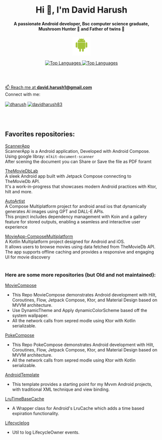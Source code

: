 

<h1 align="center">Hi 👋, I'm David Harush</h1>
<h4 align="center">A passionate Android developer, Bsc computer science graduate,<br/> Mushroom Hunter 🍄 and Father of twins  💪 </h4>
<p align="center"> <a href="https://developer.android.com" target="_blank" rel="noreferrer"> <img src="https://raw.githubusercontent.com/devicons/devicon/master/icons/android/android-original-wordmark.svg" width="60" height="60"/>
<br/>

<!-- ![android](https://img.shields.io/badge/-android-3b2e5a?&style=plastic&logo=android)
<br/>
![Java](https://img.shields.io/badge/-java-3f4441?style=plastic&logo=java)
<br/>
![Kotlin](https://img.shields.io/badge/-kotlin-006a71?style=plastic&logo=kotlin)
<br/> -->

<p align="center">
<img src="https://github-readme-stats.vercel.app/api/top-langs?username=davidHarush&show_icons=true&theme=buefy&layout=compact" alt="Top Languages">
 <img src="https://github-readme-stats.vercel.app/api/top-langs?username=davidHarush&show_icons=true&theme=buefy&layout=compact" alt="Top Languages">

<!--<br/> <br/>
<img src="https://github-readme-stats.vercel.app/api?username=davidHarush&show_icons=true&theme=buefy" alt="GitHub Stats"> -->
 
<br/><br/>

<!--src="https://raw.githubusercontent.com/devicons/devicon/master/icons/android/android-original-wordmark.svg" width="60" height="60"/>
<!-- ![](https://github-profile-trophy.vercel.app/?username=davidHarush) -->


 📫 Reach me at **david.harush1@gmail.com**
<br/>Connect with me:<br/>
<p align="left">
<a href="https://linkedin.com/in/dharush" target="blank"><img align="center" src="https://raw.githubusercontent.com/rahuldkjain/github-profile-readme-generator/master/src/images/icons/Social/linked-in-alt.svg" alt="dharush" height="30" width="40" /></a>
<a href="https://fb.com/davidharush83" target="blank"><img align="center" src="https://raw.githubusercontent.com/rahuldkjain/github-profile-readme-generator/master/src/images/icons/Social/facebook.svg" alt="davidharush83" height="30" width="40" /></a>
</p>

<br/>
<br/>



##  Favorites repositories:

[ScannerApp](https://github.com/davidHarush/ScannerApp.git)
<br/>
ScannerApp is a Android application, Developed with Android Compose.
<br/>
Using google libray:  ```mlkit-document-scanner ```
<br/>
After scening the document you can Share or Save the file as PDF foramt

[TheMovieDbLab](https://github.com/davidHarush/TheMovieDbLab.git)
<br/>
A sleek Android app built with Jetpack Compose connecting to TheMovieDb API.
<br/>
It's a work-in-progress that showcases modern Android practices with Ktor, hilt and more.
<br/>

[AutoArtist](https://github.com/davidHarush/AutoArtist)
<br/>
A Compose Multiplatform project for android ansd ios that dynamically generates AI images using GPT and DALL-E APIs.
<br/>
This project includes dependency management with Koin and a gallery feature for stored outputs, enabling a seamless and interactive user experience
<br/>


[MovieApp-ComposeMultiplatform](https://github.com/davidHarush/MovieApp-ComposeMultiplatform)
<br/>
A Kotlin Multiplatform project designed for Android and iOS.
<br/>
It allows users to browse movies using data fetched from TheMovieDb API. The app supports offline caching and provides a responsive and engaging UI for movie discovery<br/>
<br/>





###  Here are some more repositories (but Old and not maintained):
[MovieCompose](https://github.com/davidHarush/MovieCompose)
* This Repo MovieCompose demonstrates Android development with Hilt, Coroutines, Flow, Jetpack Compose, Ktor, and Material Design based on MVVM architecture.
* Use DynamicTheme and Apply dynamicColorScheme based off the system wallpaper.
* All the network calls from sepred modle using Ktor with Kotlin serializable.

[PokeCompose](https://github.com/davidHarush/PokeCompose)

* This Repo PokeCompose demonstrates Android development with Hilt, Coroutines, Flow, Jetpack Compose, Ktor, and Material Design based on MVVM architecture.
* All the network calls from sepred modle using Ktor with Kotlin serializable.


[AndroidTemplate](https://github.com/davidHarush/AndroidTemplate)

* This template provides a starting point for my Mvvm Android projects, with traditional XML technique and view binding.

[LruTimeBaseCache](https://github.com/davidHarush/LruTimeBaseCache)

* A Wrapper class for Android's LruCache which adds a time based expiration functionality.
  
[Lifecyclelog](https://github.com/davidHarush/Lifecyclelog)

* Util to log LifecycleOwner events.

